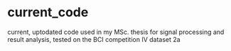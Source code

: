 # current_code
 current, uptodated code used in my MSc. thesis for signal processing and result analysis, tested on the BCI competition IV dataset 2a
